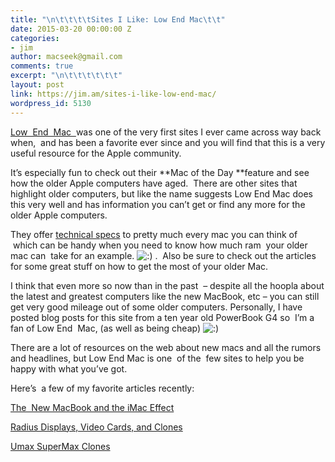 ```yaml
---
title: "\n\t\t\t\tSites I Like: Low End Mac\t\t"
date: 2015-03-20 00:00:00 Z
categories:
- jim
author: macseek@gmail.com
comments: true
excerpt: "\n\t\t\t\t\t\t"
layout: post
link: https://jim.am/sites-i-like-low-end-mac/
wordpress_id: 5130
---
```


[Low  End  Mac  ](http://www.lowendmac.com)was one of the very first sites I ever came across way back when,  and has been a favorite ever since and you will find that this is a very useful resource for the Apple community.




It’s especially fun to check out their **Mac of the Day **feature and see how the older Apple computers have aged.  There are other sites that highlight older computers, but like the name suggests Low End Mac does this very well and has information you can’t get or find any more for the older Apple computers.




They offer [technical specs](http://lowendmac.com/profiles.htm) to pretty much every mac you can think of  which can be handy when you need to know how much ram  your older mac can  take for an example. ![:)](http://www.jim.am/wp-includes/images/smilies/simple-smile.png) .  Also be sure to check out the articles for some great stuff on how to get the most of your older Mac.




I think that even more so now than in the past  – despite all the hoopla about the latest and greatest computers like the new MacBook, etc – you can still get very good mileage out of some older computers. Personally, I have posted blog posts for this site from a ten year old PowerBook G4 so  I’m a fan of Low End  Mac, (as well as being cheap) ![:)](http://www.jim.am/wp-includes/images/smilies/simple-smile.png)




There are a lot of resources on the web about new macs and all the rumors and headlines, but Low End Mac is one  of the  few sites to help you be happy with what you’ve got.




Here’s  a few of my favorite articles recently:




[The  New MacBook and the iMac Effect](http://lowendmac.com/2015/the-new-MacBook-and-the-imac-effect/)




[Radius Displays, Video Cards, and Clones](http://lowendmac.com/2015/radius-displays-video-cards-and-clones/)




[Umax SuperMax Clones](http://lowendmac.com/2015/umax-supermac-clones/)


		
